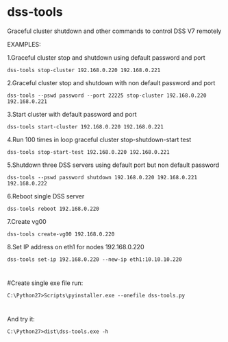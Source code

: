 # dss-tools
Graceful cluster shutdown and other commands to control DSS V7 remotely

EXAMPLES:

1.Graceful cluster stop and shutdown using default password and port

	dss-tools stop-cluster 192.168.0.220 192.168.0.221
2.Graceful cluster stop and shutdown with non default password and port

	dss-tools --pswd password --port 22225 stop-cluster 192.168.0.220 192.168.0.221
3.Start cluster with default password and port

	dss-tools start-cluster 192.168.0.220 192.168.0.221
4.Run 100 times in loop graceful cluster stop-shutdown-start test

	dss-tools stop-start-test 192.168.0.220 192.168.0.221
5.Shutdown three DSS servers using default port but non default password

	dss-tools --pswd password shutdown 192.168.0.220 192.168.0.221 192.168.0.222
6.Reboot single DSS server

	dss-tools reboot 192.168.0.220
7.Create vg00

	dss-tools create-vg00 192.168.0.220
8.Set IP address on eth1 for nodes 192.168.0.220

	dss-tools set-ip 192.168.0.220 --new-ip eth1:10.10.10.220

#
#Create single exe file run:

	C:\Python27>Scripts\pyinstaller.exe --onefile dss-tools.py
#
And try it:

	C:\Python27>dist\dss-tools.exe -h
